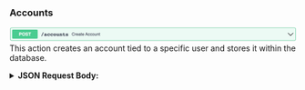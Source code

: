 ### Accounts
![image info](createAccount.png)
This action creates an account tied to a specific user and stores it within the database.

<details>
<summary><strong>JSON Request Body:</strong></summary>
<br>

```
{
    {
        "first_name": "string",
        "last_name": "string",
        "username": "string",
        "hashed_password": "string",
        "email": "string",
        "is_chef": true
    }
}
```
</details>
